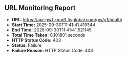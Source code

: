 ## URL Monitoring Report

- **URL:** https://api-gw1-prod1.fisglobal.com/gw/v1/health
- **Start Time:** 2025-09-30T11:41:41.419344
- **End Time:** 2025-09-30T11:41:41.521145
- **Total Time Taken:** 0.101801 seconds
- **HTTP Status Code:** 403
- **Status:** Failure
- **Failure Reason:** HTTP Status Code: 403
